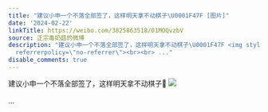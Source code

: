 ```yaml
---
title: "建议小申一个不落全部签了，这样明天拿不动棋子\U0001F47F [图片]"
date: '2024-02-22'
linkTitle: https://weibo.com/3825863518/O1MOQvzbV
source: 正宗毒奶菇的微博
description: "建议小申一个不落全部签了，这样明天拿不动棋子\U0001F47F <img style=\"\" src=\"https://tvax1.sinaimg.cn/large/e40a0b5ely1hn2cf1kpfsj23402c01kz.jpg\"
  referrerpolicy=\"no-referrer\"><br><br> ..."
disable_comments: true
---
```

建议小申一个不落全部签了，这样明天拿不动棋子👿 <img style="" src="https://tvax1.sinaimg.cn/large/e40a0b5ely1hn2cf1kpfsj23402c01kz.jpg" referrerpolicy="no-referrer"><br><br> ...